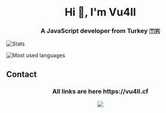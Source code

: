 <h1 align="center">Hi 👋, I'm Vu4ll</h1>
<h3 align="center">A JavaScript developer from Turkey 🇹🇷</h3>

![Stats](https://github-readme-stats.vercel.app/api?username=vu4ll&show_icons=true&theme=highcontrast&locale=en&count_private=true)


![Most used languages](https://github-readme-stats.vercel.app/api/top-langs?username=vu4ll&show_icons=true&locale=en&layout=compact)

## Contact
<h3 align="center">All links are here https://vu4ll.cf</h3>
<div align="center"><img src="https://discord.c99.nl/widget/theme-3/269480080823025664.png"></div>
